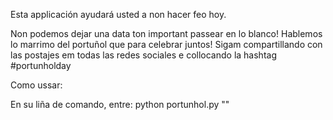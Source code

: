 Esta applicación ayudará usted a non hacer feo hoy.

Non podemos dejar una data ton important passear en lo blanco! Hablemos lo marrimo del portuñol que para celebrar juntos! Sigam compartillando con las postajes em todas las redes sociales e collocando la hashtag #portunholday	

Como ussar:

En su liña de comando, entre: python portunhol.py "<frase que deserra traducir>"
